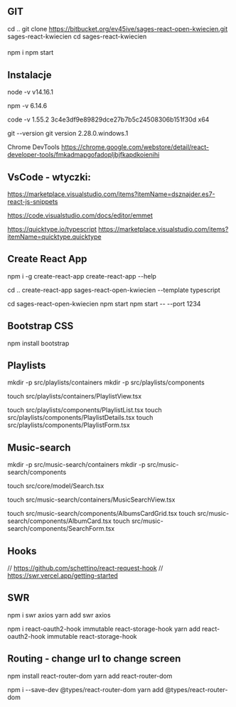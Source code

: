 ## GIT 
cd ..
git clone https://bitbucket.org/ev45ive/sages-react-open-kwiecien.git sages-react-kwiecien
cd sages-react-kwiecien  
####  <!-- LUB  "File -> Open Folder -> sages-react-kwiecien" -->
npm i 
npm start

## Instalacje
node -v
v14.16.1

npm -v
6.14.6

code -v
1.55.2
3c4e3df9e89829dce27b7b5c24508306b151f30d
x64

git --version
git version 2.28.0.windows.1

Chrome DevTools
https://chrome.google.com/webstore/detail/react-developer-tools/fmkadmapgofadopljbjfkapdkoienihi

## VsCode - wtyczki:
https://marketplace.visualstudio.com/items?itemName=dsznajder.es7-react-js-snippets

https://code.visualstudio.com/docs/editor/emmet

https://quicktype.io/typescript
https://marketplace.visualstudio.com/items?itemName=quicktype.quicktype


## Create React App
npm i -g create-react-app 
create-react-app --help

cd ..
create-react-app sages-react-open-kwiecien --template typescript 

cd sages-react-open-kwiecien
npm start
npm start -- --port 1234

## Bootstrap CSS
<!-- npm install react-bootstrap bootstrap -->
npm install bootstrap

## Playlists
mkdir -p src/playlists/containers
mkdir -p src/playlists/components

touch src/playlists/containers/PlaylistView.tsx

touch src/playlists/components/PlaylistList.tsx
touch src/playlists/components/PlaylistDetails.tsx
touch src/playlists/components/PlaylistForm.tsx

## Music-search
mkdir -p src/music-search/containers
mkdir -p src/music-search/components

touch src/core/model/Search.tsx

touch src/music-search/containers/MusicSearchView.tsx

touch src/music-search/components/AlbumsCardGrid.tsx
touch src/music-search/components/AlbumCard.tsx
touch src/music-search/components/SearchForm.tsx


## Hooks

// https://github.com/schettino/react-request-hook
// https://swr.vercel.app/getting-started

## SWR
npm i swr axios
yarn add swr axios 


npm i react-oauth2-hook immutable react-storage-hook
yarn add react-oauth2-hook immutable react-storage-hook


## Routing - change url to change screen

npm install react-router-dom
yarn add react-router-dom

npm i --save-dev @types/react-router-dom
yarn add @types/react-router-dom
